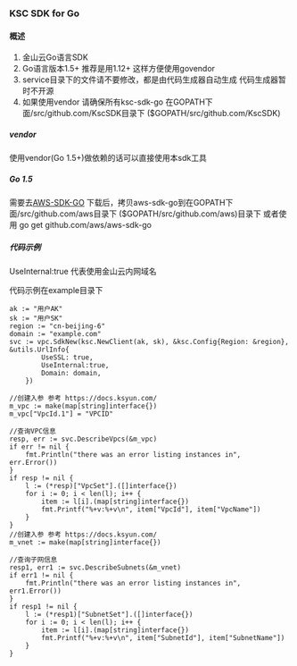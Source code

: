 ### KSC SDK for Go
####  概述
1. 金山云Go语言SDK
2. Go语言版本1.5+ 推荐是用1.12+ 这样方便使用govendor
3. service目录下的文件请不要修改，都是由代码生成器自动生成 代码生成器暂时不开源
4. 如果使用vendor 请确保所有ksc-sdk-go 在GOPATH下面/src/github.com/KscSDK目录下 ($GOPATH/src/github.com/KscSDK)

##### vendor
使用vendor(Go 1.5+)做依赖的话可以直接使用本sdk工具

##### Go 1.5
需要去[AWS-SDK-GO](https://github.com/aws/aws-sdk-go) 下载后，拷贝aws-sdk-go到在GOPATH下面/src/github.com/aws目录下 ($GOPATH/src/github.com/aws)目录下 
或者使用 go get github.com/aws/aws-sdk-go

##### 代码示例
UseInternal:true 代表使用金山云内网域名

代码示例在example目录下

	ak := "用户AK"
	sk := "用户SK"
	region := "cn-beijing-6"
    domain := "example.com"
	svc := vpc.SdkNew(ksc.NewClient(ak, sk), &ksc.Config{Region: &region}, &utils.UrlInfo{
    		UseSSL: true,
    		UseInternal:true,
    		Domain: domain,
    	})

	//创建入参 参考 https://docs.ksyun.com/
	m_vpc := make(map[string]interface{})
	m_vpc["VpcId.1"] = "VPCID"

	//查询VPC信息
	resp, err := svc.DescribeVpcs(&m_vpc)
	if err != nil {
		fmt.Println("there was an error listing instances in", err.Error())
	}
	if resp != nil {
		l := (*resp)["VpcSet"].([]interface{})
		for i := 0; i < len(l); i++ {
			item := l[i].(map[string]interface{})
			fmt.Printf("%+v:%+v\n", item["VpcId"], item["VpcName"])
		}
	}
	//创建入参 参考 https://docs.ksyun.com/
	m_vnet := make(map[string]interface{})
	
	//查询子网信息
	resp1, err1 := svc.DescribeSubnets(&m_vnet)
	if err1 != nil {
		fmt.Println("there was an error listing instances in", err1.Error())
	}
	if resp1 != nil {
		l := (*resp1)["SubnetSet"].([]interface{})
		for i := 0; i < len(l); i++ {
			item := l[i].(map[string]interface{})
			fmt.Printf("%+v:%+v\n", item["SubnetId"], item["SubnetName"])
		}
	}

